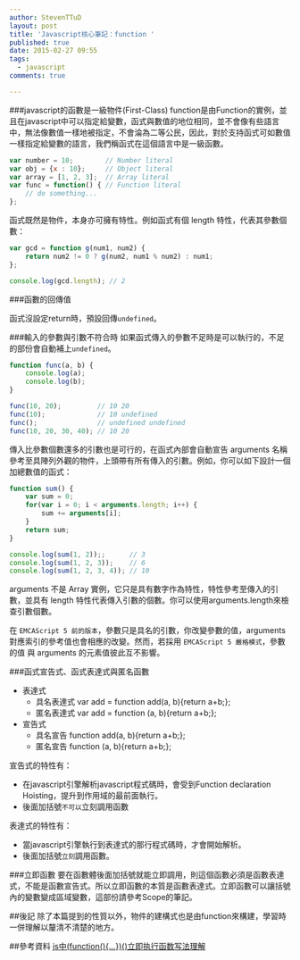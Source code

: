 ```yaml
---
author: StevenTTuD
layout: post
title: 'Javascript核心筆記：function '
published: true
date: 2015-02-27 09:55
tags:
  - javascript
comments: true

---
```

###javascript的函數是一級物件(First-Class)
function是由Function的實例，並且在javascript中可以指定給變數，函式與數值的地位相同，並不會像有些語言中，無法像數值一樣地被指定，不會淪為二等公民，因此，對於支持函式可如數值一樣指定給變數的語言，我們稱函式在這個語言中是一級函數。
```js
var number = 10;        // Number literal
var obj = {x : 10};     // Object literal
var array = [1, 2, 3];  // Array literal
var func = function() { // Function literal
    // do something...
};
```
函式既然是物件，本身亦可擁有特性。例如函式有個 length 特性，代表其參數個數：
```js
var gcd = function g(num1, num2) {
    return num2 != 0 ? g(num2, num1 % num2) : num1;
};

console.log(gcd.length); // 2
```

###函數的回傳值

函式沒設定return時，預設回傳`undefined`。


###輸入的參數與引數不符合時
如果函式傳入的參數不足時是可以執行的，不足的部份會自動補上`undefined`。
```js
function func(a, b) {
    console.log(a);
    console.log(b);
}

func(10, 20);         // 10 20
func(10);             // 10 undefined
func();               // undefined undefined
func(10, 20, 30, 40); // 10 20
```
傳入比參數個數還多的引數也是可行的，在函式內部會自動宣告 arguments 名稱參考至具陣列外觀的物件，上頭帶有所有傳入的引數。例如，你可以如下設計一個加總數值的函式：
```js
function sum() {
    var sum = 0;
    for(var i = 0; i < arguments.length; i++) {
        sum += arguments[i];
    }
    return sum;
}

console.log(sum(1, 2));;      // 3
console.log(sum(1, 2, 3));    // 6
console.log(sum(1, 2, 3, 4)); // 10
```
arguments 不是 Array 實例，它只是具有數字作為特性，特性參考至傳入的引數，並具有 length 特性代表傳入引數的個數。你可以使用arguments.length來檢查引數個數。

在 `EMCAScript 5 前的版本`，參數只是具名的引數，你改變參數的值，arguments 對應索引的參考值也會相應的改變。然而，若採用 `EMCAScript 5 嚴格模式`，參數的值 與 arguments 的元素值彼此互不影響。

###函式宣告式、函式表達式與匿名函數

- 表達式
	- 具名表達式 var add = function add(a, b){return a+b;};
	- 匿名表達式 var add = function (a, b){return a+b;};
- 宣告式
	- 具名宣告 function add(a, b){return a+b;};
	- 匿名宣告 function (a, b){return a+b;};

宣告式的特性有：
- 在javascript引擎解析javascript程式碼時，會受到Function declaration Hoisting，提升到作用域的最前面執行。
- 後面加括號`不可以`立刻調用函數

表達式的特性有：
- 當javascript引擎執行到表達式的那行程式碼時，才會開始解析。
- 後面加括號`立刻`調用函數。


###立即函數
要在函數體後面加括號就能立即調用，則這個函數必須是函數表達式，不能是函數宣告式。所以立即函數的本質是函數表達式。立即函數可以讓括號內的變數變成區域變數，這部份請參考Scope的筆記。

##後記
除了本篇提到的性質以外，物件的建構式也是由function來構建，學習時一併理解以釐清不清楚的地方。


##參考資料
[js中(function(){…})()立即执行函数写法理解](http://dengo.org/archives/1004)